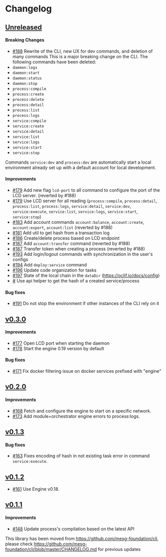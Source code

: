 # Changelog

## [Unreleased](https://github.com/mesg-foundation/js-sdk/releases/tag/%40mesg%2Fcli%40X.X.X)

#### Breaking Changes

- [#188](https://github.com/mesg-foundation/js-sdk/pull/188) Rewrite of the CLI, new UX for dev commands, and deletion of many commands
This is a major breaking change on the CLI.
The following commands have been deleted:
- `daemon:logs`
- `daemon:start`
- `daemon:status`
- `daemon:stop`
- `process:compile`
- `process:create`
- `process:delete`
- `process:detail`
- `process:list`
- `process:logs`
- `service:compile`
- `service:create`
- `service:detail`
- `service:list`
- `service:logs`
- `service:start`
- `service:stop`

Commands `service:dev` and `process:dev` are automatically start a local environment already set up with a default account for local development.

#### Improvements

- [#179](https://github.com/mesg-foundation/js-sdk/pull/179) Add new flag `lcd-port` to all command to configure the port of the LCD server. (reverted by #188)
- [#179](https://github.com/mesg-foundation/js-sdk/pull/179) Use LCD server for all reading (`process:compile`, `process:detail`, `process:list`, `process:logs`, `service:detail`, `service:dev`, `service:execute`, `service:list`, `service:logs`, `service:start`, `service:stop`)
- [#183](https://github.com/mesg-foundation/js-sdk/pull/183) Add account commands `account:balance`, `account:create`, `account:export`, `account:list` (reverted by #188)
- [#181](https://github.com/mesg-foundation/js-sdk/pull/181) Add util to get hash from a transaction log
- [#186](https://github.com/mesg-foundation/js-sdk/pull/186) Create/delete process based on LCD endpoint
- [#187](https://github.com/mesg-foundation/js-sdk/pull/187) Add `account:transfer` command (reverted by #188)
- [#187](https://github.com/mesg-foundation/js-sdk/pull/187) Transfer token when creating a process (reverted by #188)
- [#193](https://github.com/mesg-foundation/js-sdk/pull/193) Add login/logout commands with synchronization in the user's configs
- [#194](https://github.com/mesg-foundation/js-sdk/pull/194) Add `deploy:service` command
- [#196](https://github.com/mesg-foundation/js-sdk/pull/196) Update code organization for tasks
- [#197](https://github.com/mesg-foundation/js-sdk/pull/197) State of the local chain in the `dataDir` (https://oclif.io/docs/config)
- [#](https://github.com/mesg-foundation/js-sdk/pull/) Use api helper to get the hash of a created service/process

#### Bug fixes

- [#191](https://github.com/mesg-foundation/js-sdk/pull/191) Do not stop the environment if other instances of the CLI rely on it

## [v0.3.0](https://github.com/mesg-foundation/js-sdk/releases/tag/%40mesg%2Fcli%400.3.0)

#### Improvements

- [#177](https://github.com/mesg-foundation/js-sdk/pull/177) Open LCD port when starting the daemon
- [#178](https://github.com/mesg-foundation/js-sdk/pull/178) Start the engine 0.19 version by default

#### Bug fixes

- [#171](https://github.com/mesg-foundation/js-sdk/pull/171) Fix docker filtering issue on docker services prefixed with "engine"

## [v0.2.0](https://github.com/mesg-foundation/js-sdk/releases/tag/%40mesg%2Fcli%400.2.0)

#### Improvements

- [#168](https://github.com/mesg-foundation/js-sdk/pull/168) Fetch and configure the engine to start on a specific network.
- [#173](https://github.com/mesg-foundation/js-sdk/pull/173) Add module=orchestrator engine errors to process:logs.

## [v0.1.3](https://github.com/mesg-foundation/js-sdk/releases/tag/%40mesg%2Fcli%400.1.3)

#### Bug fixes

- [#163](https://github.com/mesg-foundation/js-sdk/pull/163) Fixes encoding of hash in not existing task error in command `service:execute`.

## [v0.1.2](https://github.com/mesg-foundation/js-sdk/releases/tag/%40mesg%2Fcli%400.1.2)

- [#161](https://github.com/mesg-foundation/js-sdk/pull/161) Use Engine v0.18.

## [v0.1.1](https://github.com/mesg-foundation/js-sdk/releases/tag/%40mesg%2Fcli%400.1.1)

#### Improvements

- [#148](https://github.com/mesg-foundation/js-sdk/pull/148) Update process's compilation based on the latest API

This library has been moved from https://github.com/mesg-foundation/cli, please check https://github.com/mesg-foundation/cli/blob/master/CHANGELOG.md for previous updates
